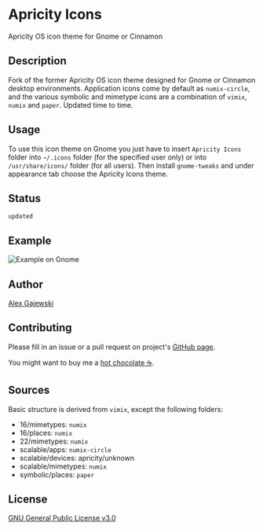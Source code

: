 # Apricity Icons

Apricity OS icon theme for Gnome or Cinnamon

## Description

Fork of the former Apricity OS icon theme designed for Gnome or Cinnamon desktop environments. Application icons come by default as `numix-circle`, and the various symbolic and mimetype icons are a combination of `vimix`, `numix` and `paper`. Updated time to time.

## Usage

To use this icon theme on Gnome you just have to insert `Apricity Icons` folder into `~/.icons` folder (for the specified user only) or into `/usr/share/icons/` folder (for all users). Then install `gnome-tweaks` and under appearance tab choose the Apricity Icons theme.

## Status

`updated`

## Example

![Example on Gnome](https://user-images.githubusercontent.com/5113916/36944301-4c42e462-1f99-11e8-9131-59cad6a4f940.png)

## Author

[Alex Gajewski](https://github.com/agajews)

## Contributing

Please fill in an issue or a pull request on project's [GitHub page](https://github.com/dvorapa/apricity-icons).

You might want to buy me a [hot chocolate ☕](https://paypal.me/dvorapa).

## Sources

Basic structure is derived from `vimix`, except the following folders:
- 16/mimetypes: `numix`
- 16/places: `numix`
- 22/mimetypes: `numix`
- scalable/apps: `numix-circle`
- scalable/devices: apricity/unknown
- scalable/mimetypes: `numix`
- symbolic/places: `paper`

## License

[GNU General Public License v3.0](<https://github.com/dvorapa/apricity-icons/blob/master/Apricity Icons/LICENSE>)

